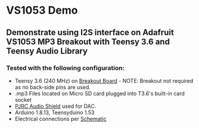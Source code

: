# VS1053 Demo
## Demonstrate using I2S interface on Adafruit VS1053 MP3 Breakout with Teensy 3.6 and Teensy Audio Library

### Tested with the following configuration:
 - Teensy 3.6 (240 MHz) on [Breakout Board](https://www.tindie.com/products/loglow/teensy-3536-breakout-revision-a-standard/) - NOTE: Breakout not required as no back-side pins are used.
 - .mp3 Files located on Micro SD card plugged into T3.6's built-in card socket
 - [PJRC Audio Shield](https://www.pjrc.com/store/teensy3_audio.html) used for DAC.
 - Arduino 1.8.13, Teensyduino 1.53
 - Electrical connections per [Schematic](https://github.com/gfvalvo/VS1053_Demo/blob/main/Schematic/VS1053_Demo.pdf)
